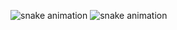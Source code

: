 ![snake animation](https://raw.githubusercontent.com/ifconfigbrian/getbriansploited/output/dist/github-contribution-grid-snake-dark.svg#gh-dark-mode-only)
![snake animation](https://raw.githubusercontent.com/ifconfigbrian/getbriansploited/output/dist/github-contribution-grid-snake.svg#gh-light-mode-only)

